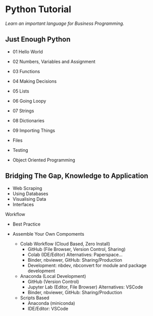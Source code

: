 # Python Tutorial

*Learn an important language for Business Programming.*

## Just Enough Python
* 01 Hello World
* 02 Numbers, Variables and Assignment
* 03 Functions
* 04 Making Decisions
* 05 Lists
* 06 Going Loopy
* 07 Strings
* 08 Dictionaries
* 09 Importing Things

* Files
* Testing
* Object Oriented Programming

## Bridging The Gap, Knowledge to Application
* Web Scraping
* Using Databases
* Visualising Data
* Interfaces


Workflow
* Best Practice

* Assemble Your Own Compoments
    * Colab Workflow (Cloud Based, Zero Install)
      * GitHub (File Browser, Version Control, Sharing)
      * Colab (IDE/Editor) Alternatives: Paperspace...
      * Binder, nbviewer, GitHub: Sharing/Production
      * Development: nbdev, nbconvert for module and package development
    * Anaconda (Local Development)
      * GitHub (Version Control)
      * Jupyter Lab (Editor, File Browser) Alternatives: VSCode
      * Binder, nbviewer, GitHub: Sharing/Production
    * Scripts Based
      * Anaconda (miniconda)
      * IDE/Editor: VSCode


